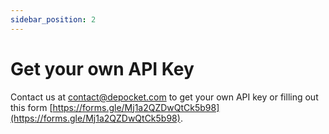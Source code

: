 ```yaml
---
sidebar_position: 2
---
```


# Get your own API Key

Contact us at contact@depocket.com to get your own API key or filling out this form [https://forms.gle/Mj1a2QZDwQtCk5b98](https://forms.gle/Mj1a2QZDwQtCk5b98).

